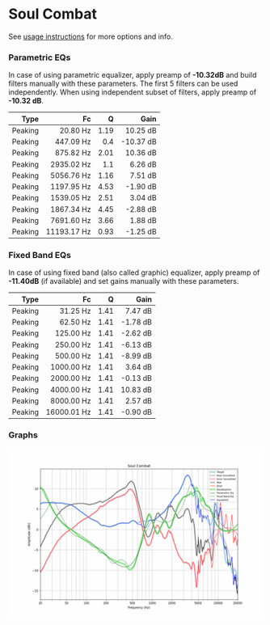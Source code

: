 # Soul Combat
See [usage instructions](https://github.com/jaakkopasanen/AutoEq#usage) for more options and info.

### Parametric EQs
In case of using parametric equalizer, apply preamp of **-10.32dB** and build filters manually
with these parameters. The first 5 filters can be used independently.
When using independent subset of filters, apply preamp of **-10.32 dB**.

| Type    | Fc          |    Q | Gain      |
|--------:|------------:|-----:|----------:|
| Peaking | 20.80 Hz    | 1.19 | 10.25 dB  |
| Peaking | 447.09 Hz   | 0.4  | -10.37 dB |
| Peaking | 875.82 Hz   | 2.01 | 10.36 dB  |
| Peaking | 2935.02 Hz  | 1.1  | 6.26 dB   |
| Peaking | 5056.76 Hz  | 1.16 | 7.51 dB   |
| Peaking | 1197.95 Hz  | 4.53 | -1.90 dB  |
| Peaking | 1539.05 Hz  | 2.51 | 3.04 dB   |
| Peaking | 1867.34 Hz  | 4.45 | -2.88 dB  |
| Peaking | 7691.60 Hz  | 3.66 | 1.88 dB   |
| Peaking | 11193.17 Hz | 0.93 | -1.25 dB  |

### Fixed Band EQs
In case of using fixed band (also called graphic) equalizer, apply preamp of **-11.40dB**
(if available) and set gains manually with these parameters.

| Type    | Fc          |    Q | Gain     |
|--------:|------------:|-----:|---------:|
| Peaking | 31.25 Hz    | 1.41 | 7.47 dB  |
| Peaking | 62.50 Hz    | 1.41 | -1.78 dB |
| Peaking | 125.00 Hz   | 1.41 | -2.62 dB |
| Peaking | 250.00 Hz   | 1.41 | -6.13 dB |
| Peaking | 500.00 Hz   | 1.41 | -8.99 dB |
| Peaking | 1000.00 Hz  | 1.41 | 3.64 dB  |
| Peaking | 2000.00 Hz  | 1.41 | -0.13 dB |
| Peaking | 4000.00 Hz  | 1.41 | 10.83 dB |
| Peaking | 8000.00 Hz  | 1.41 | 2.57 dB  |
| Peaking | 16000.01 Hz | 1.41 | -0.90 dB |

### Graphs
![](./Soul%20Combat.png)